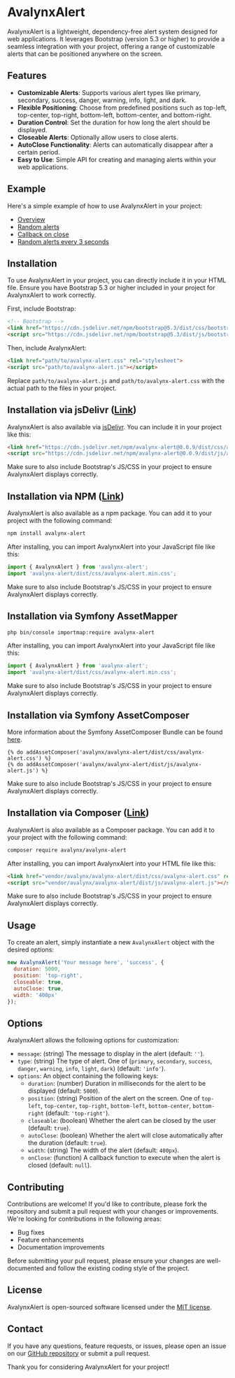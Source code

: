 # AvalynxAlert

AvalynxAlert is a lightweight, dependency-free alert system designed for web applications. It leverages Bootstrap (version 5.3 or higher) to provide a seamless integration with your project, offering a range of customizable alerts that can be positioned anywhere on the screen.

## Features

- **Customizable Alerts**: Supports various alert types like primary, secondary, success, danger, warning, info, light, and dark.
- **Flexible Positioning**: Choose from predefined positions such as top-left, top-center, top-right, bottom-left, bottom-center, and bottom-right.
- **Duration Control**: Set the duration for how long the alert should be displayed.
- **Closeable Alerts**: Optionally allow users to close alerts.
- **AutoClose Functionality**: Alerts can automatically disappear after a certain period.
- **Easy to Use**: Simple API for creating and managing alerts within your web applications.

## Example

Here's a simple example of how to use AvalynxAlert in your project:

* [Overview](https://avalynx-alert.jbs-newmedia.de/examples/index.html)
* [Random alerts](https://avalynx-alert.jbs-newmedia.de/examples/random-alerts.html)
* [Callback on close](https://avalynx-alert.jbs-newmedia.de/examples/callback-onclose.html)
* [Random alerts every 3 seconds](https://avalynx-alert.jbs-newmedia.de/examples/random-alerts-every-3s.html)

## Installation

To use AvalynxAlert in your project, you can directly include it in your HTML file. Ensure you have Bootstrap 5.3 or higher included in your project for AvalynxAlert to work correctly.

First, include Bootstrap:

```html
<!-- Bootstrap -->
<link href="https://cdn.jsdelivr.net/npm/bootstrap@5.3/dist/css/bootstrap.min.css" rel="stylesheet">
<script src="https://cdn.jsdelivr.net/npm/bootstrap@5.3/dist/js/bootstrap.bundle.min.js"></script>
```

Then, include AvalynxAlert:

```html
<link href="path/to/avalynx-alert.css" rel="stylesheet">
<script src="path/to/avalynx-alert.js"></script>
```

Replace `path/to/avalynx-alert.js` and `path/to/avalynx-alert.css` with the actual path to the files in your project.

## Installation via jsDelivr ([Link](https://cdn.jsdelivr.net/npm/avalynx-alert/))

AvalynxAlert is also available via [jsDelivr](https://www.jsdelivr.com/). You can include it in your project like this:

```html
<link href="https://cdn.jsdelivr.net/npm/avalynx-alert@0.0.9/dist/css/avalynx-alert.css" rel="stylesheet">
<script src="https://cdn.jsdelivr.net/npm/avalynx-alert@0.0.9/dist/js/avalynx-alert.js"></script>
```

Make sure to also include Bootstrap's JS/CSS in your project to ensure AvalynxAlert displays correctly.

## Installation via NPM ([Link](https://www.npmjs.com/package/avalynx-alert))

AvalynxAlert is also available as a npm package. You can add it to your project with the following command:

```bash
npm install avalynx-alert
```

After installing, you can import AvalynxAlert into your JavaScript file like this:

```javascript
import { AvalynxAlert } from 'avalynx-alert';
import 'avalynx-alert/dist/css/avalynx-alert.min.css';
```

Make sure to also include Bootstrap's JS/CSS in your project to ensure AvalynxAlert displays correctly.

## Installation via Symfony AssetMapper

```bash
php bin/console importmap:require avalynx-alert
```

After installing, you can import AvalynxAlert into your JavaScript file like this:

```javascript
import { AvalynxAlert } from 'avalynx-alert';
import 'avalynx-alert/dist/css/avalynx-alert.min.css';
```

Make sure to also include Bootstrap's JS/CSS in your project to ensure AvalynxAlert displays correctly.

## Installation via Symfony AssetComposer

More information about the Symfony AssetComposer Bundle can be found [here](https://github.com/jbsnewmedia/asset-composer-bundle).

```twig
{% do addAssetComposer('avalynx/avalynx-alert/dist/css/avalynx-alert.css') %}
{% do addAssetComposer('avalynx/avalynx-alert/dist/js/avalynx-alert.js') %}
```

Make sure to also include Bootstrap's JS/CSS in your project to ensure AvalynxAlert displays correctly.

## Installation via Composer ([Link](https://packagist.org/packages/avalynx/avalynx-alert))

AvalynxAlert is also available as a Composer package. You can add it to your project with the following command:

```bash
composer require avalynx/avalynx-alert
```

After installing, you can import AvalynxAlert into your HTML file like this:

```html
<link href="vendor/avalynx/avalynx-alert/dist/css/avalynx-alert.css" rel="stylesheet">
<script src="vendor/avalynx/avalynx-alert/dist/js/avalynx-alert.js"></script>
``` 

Make sure to also include Bootstrap's JS/CSS in your project to ensure AvalynxAlert displays correctly.

## Usage

To create an alert, simply instantiate a new `AvalynxAlert` object with the desired options:

```javascript
new AvalynxAlert('Your message here', 'success', {
  duration: 5000,
  position: 'top-right',
  closeable: true,
  autoClose: true,
  width: '400px'
});
```

## Options

AvalynxAlert allows the following options for customization:

- `message`: (string) The message to display in the alert (default: `''`).
- `type`: (string) The type of alert. One of (`primary`, `secondary`, `success`, `danger`, `warning`, `info`, `light`, `dark`) (default: `'info'`).
- `options`: An object containing the following keys:
    - `duration`: (number) Duration in milliseconds for the alert to be displayed (default: `5000`).
    - `position`: (string) Position of the alert on the screen. One of `top-left`, `top-center`, `top-right`, `bottom-left`, `bottom-center`, `bottom-right` (default: `'top-right'`).
    - `closeable`: (boolean) Whether the alert can be closed by the user (default: `true`).
    - `autoClose`: (boolean) Whether the alert will close automatically after the duration (default: `true`).
    - `width`: (string) The width of the alert (default: `400px`).
    - `onClose`: (function) A callback function to execute when the alert is closed (default: `null`).

## Contributing

Contributions are welcome! If you'd like to contribute, please fork the repository and submit a pull request with your changes or improvements. We're looking for contributions in the following areas:

- Bug fixes
- Feature enhancements
- Documentation improvements

Before submitting your pull request, please ensure your changes are well-documented and follow the existing coding style of the project.

## License

AvalynxAlert is open-sourced software licensed under the [MIT license](LICENSE).

## Contact

If you have any questions, feature requests, or issues, please open an issue on our [GitHub repository](https://github.com/avalynx/avalynx-alert/issues) or submit a pull request.

Thank you for considering AvalynxAlert for your project!
